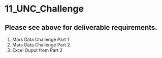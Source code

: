 # 11_UNC_Challenge

## Please see above for deliverable requirements. 

1. Mars Data Challenge Part 1
2. Mars Data Challenge Part 2
3. Excel Ouput from Part 2